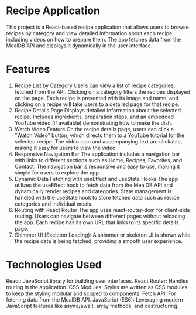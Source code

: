 # Recipe Application
This project is a React-based recipe application that allows users to browse recipes by category and view detailed information about each recipe, including videos on how to prepare them. The app fetches data from the MealDB API and displays it dynamically in the user interface.

# Features
1. Recipe List by Category
Users can view a list of recipe categories, fetched from the API.
Clicking on a category filters the recipes displayed on the page.
Each recipe is presented with its image and name, and clicking on a recipe will take users to a detailed page for that recipe.
2. Recipe Details Page
Displays detailed information about the selected recipe.
Includes ingredients, preparation steps, and an embedded YouTube video (if available) demonstrating how to make the dish.
3. Watch Video Feature
On the recipe details page, users can click a "Watch Video" button, which directs them to a YouTube tutorial for the selected recipe.
The video icon and accompanying text are clickable, making it easy for users to view the video.
4. Responsive Navigation Bar
The application includes a navigation bar with links to different sections such as Home, Recipes, Favorites, and Contact.
The navigation bar is responsive and easy to use, making it simple for users to explore the app.
5. Dynamic Data Fetching with useEffect and useState Hooks
The app utilizes the useEffect hook to fetch data from the MealDB API and dynamically render recipes and categories.
State management is handled with the useState hook to store fetched data such as recipe categories and individual meals.
6. Routing with React Router
The app uses react-router-dom for client-side routing.
Users can navigate between different pages without reloading the app. Each recipe has its own URL that links to its specific details page.
7. Shimmer UI (Skeleton Loading): A shimmer or skeleton UI is shown while the recipe data is being fetched, providing a smooth user experience.

# Technologies Used
React: JavaScript library for building user interfaces.
React Router: Handles routing in the application.
CSS Modules: Styles are written as CSS modules to keep the styling modular and scoped to components.
Fetch API: For fetching data from the MealDB API.
JavaScript (ES6): Leveraging modern JavaScript features like async/await, array methods, and destructuring.
